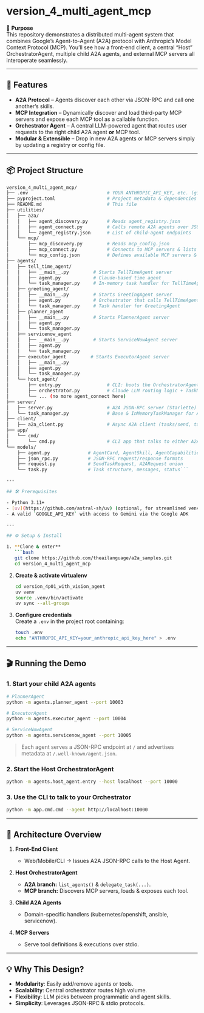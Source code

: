 # version_4_multi_agent_mcp

🎯 **Purpose**  
This repository demonstrates a distributed multi-agent system that combines Google’s Agent-to-Agent (A2A) protocol with Anthropic’s Model Context Protocol (MCP). You’ll see how a front-end client, a central “Host” OrchestratorAgent, multiple child A2A agents, and external MCP servers all interoperate seamlessly.

---

## 🚀 Features

- **A2A Protocol** – Agents discover each other via JSON-RPC and call one another’s skills.
- **MCP Integration** – Dynamically discover and load third-party MCP servers and expose each MCP tool as a callable function.
- **Orchestrator Agent** – A central LLM-powered agent that routes user requests to the right child A2A agent **or** MCP tool.
- **Modular & Extensible** – Drop in new A2A agents or MCP servers simply by updating a registry or config file.

---

## 📦 Project Structure

```bash
version_4_multi_agent_mcp/
├── .env                             # YOUR ANTHROPIC_API_KEY, etc. (gitignored)
├── pyproject.toml                   # Project metadata & dependencies
├── README.md                        # This file
├── utilities/
│   ├── a2a/
│   │   ├── agent_discovery.py       # Reads agent_registry.json
│   │   ├── agent_connect.py         # Calls remote A2A agents over JSON-RPC
│   │   └── agent_registry.json      # List of child-agent endpoints
│   └── mcp/
│       ├── mcp_discovery.py         # Reads mcp_config.json
│       ├── mcp_connect.py           # Connects to MCP servers & lists their tools
│       └── mcp_config.json          # Defines available MCP servers & launch commands
├── agents/
│   ├── tell_time_agent/
│   │   ├── __main__.py         # Starts TellTimeAgent server
│   │   ├── agent.py            # Claude-based time agent
│   │   └── task_manager.py     # In-memory task handler for TellTimeAgent
│   ├── greeting_agent/
│   │   ├── __main__.py         # Starts GreetingAgent server
│   │   ├── agent.py            # Orchestrator that calls TellTimeAgent + LLM greeting
│   │   └── task_manager.py     # Task handler for GreetingAgent
│   ├── planner_agent
│   │   ├── __main__.py         # Starts PlannerAgent server
│   │   ├── agent.py            
│   │   └── task_manager.py
│   ├── servicenow_agent
│   │   ├── __main__.py         # Starts ServiceNowAgent server
│   │   ├── agent.py
│   │   └── task_manager.py
│   ├── executor_agent         # Starts ExecutorAgent server
│   │   ├── __main__.py
│   │   ├── agent.py
│   │   └── task_manager.py
│   └── host_agent/
│       ├── entry.py                 # CLI: boots the OrchestratorAgent server
│       ├── orchestrator.py          # Claude LLM routing logic + TaskManager
│       └── ... (no more agent_connect here)
├── server/
│   ├── server.py                    # A2A JSON-RPC server (Starlette)
│   └── task_manager.py              # Base & InMemoryTaskManager for A2A
├── client/
│   ├── a2a_client.py                # Async A2A client (tasks/send, tasks/get)
├── app/
│   └── cmd/
│       └── cmd.py                   # CLI app that talks to either A2A or MCP client
└── models/
    ├── agent.py              # AgentCard, AgentSkill, AgentCapabilities
    ├── json_rpc.py           # JSON-RPC request/response formats
    ├── request.py            # SendTaskRequest, A2ARequest union
    └── task.py               # Task structure, messages, status```

---

## 🛠️ Prerequisites

- Python 3.11+
- [uv](https://github.com/astral-sh/uv) (optional, for streamlined venv & installs)
- A valid `GOOGLE_API_KEY` with access to Gemini via the Google ADK

---

## ⚙️ Setup & Install

1. **Clone & enter**  
   ```bash
   git clone https://github.com/theailanguage/a2a_samples.git
   cd version_4_multi_agent_mcp
   ```

2. **Create & activate virtualenv**  
   ```bash
   cd version_4p01_with_vision_agent
   uv venv
   source .venv/bin/activate
   uv sync --all-groups
   ```

3. **Configure credentials**  
   Create a `.env` in the project root containing:  
   ```bash
   touch .env
   echo "ANTHROPIC_API_KEY=your_anthropic_api_key_here" > .env
   ```

---

## 🎬 Running the Demo

### 1. Start your child A2A agents

```bash
# PlannerAgent
python -m agents.planner_agent --port 10003

# ExecutorAgent
python -m agents.executor_agent --port 10004

# ServiceNowAgent
python -m agents.servicenow_agent --port 10005
```

> Each agent serves a JSON-RPC endpoint at `/` and advertises metadata at `/.well-known/agent.json`.

### 2. Start the Host OrchestratorAgent

```bash
python -m agents.host_agent.entry --host localhost --port 10000
```

### 3. Use the CLI to talk to your Orchestrator

```bash
python -m app.cmd.cmd --agent http://localhost:10000
```
---

## 📖 Architecture Overview

1. **Front-End Client**  
   - Web/Mobile/CLI → Issues A2A JSON-RPC calls to the Host Agent.

2. **Host OrchestratorAgent**  
   - **A2A branch:** `list_agents()` & `delegate_task(...)`.  
   - **MCP branch:** Discovers MCP servers, loads & exposes each tool.

3. **Child A2A Agents**  
   - Domain-specific handlers (kubernetes/openshift, ansible, servicenow).

4. **MCP Servers**  
   - Serve tool definitions & executions over stdio.

---

## 💡 Why This Design?

- **Modularity**: Easily add/remove agents or tools.  
- **Scalability**: Central orchestrator routes high volume.  
- **Flexibility**: LLM picks between programmatic and agent skills.  
- **Simplicity**: Leverages JSON-RPC & stdio protocols.

